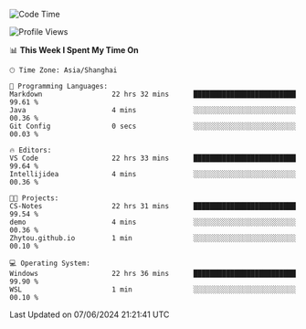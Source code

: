 <!--START_SECTION:waka-->
![Code Time](http://img.shields.io/badge/Code%20Time-1%2C755%20hrs%2044%20mins-blue)

![Profile Views](http://img.shields.io/badge/Profile%20Views-3-blue)

📊 **This Week I Spent My Time On** 

```text
🕑︎ Time Zone: Asia/Shanghai

💬 Programming Languages: 
Markdown                 22 hrs 32 mins      █████████████████████████   99.61 % 
Java                     4 mins              ░░░░░░░░░░░░░░░░░░░░░░░░░   00.36 % 
Git Config               0 secs              ░░░░░░░░░░░░░░░░░░░░░░░░░   00.03 % 

🔥 Editors: 
VS Code                  22 hrs 33 mins      █████████████████████████   99.64 % 
Intellijidea             4 mins              ░░░░░░░░░░░░░░░░░░░░░░░░░   00.36 % 

🐱‍💻 Projects: 
CS-Notes                 22 hrs 31 mins      █████████████████████████   99.54 % 
demo                     4 mins              ░░░░░░░░░░░░░░░░░░░░░░░░░   00.36 % 
Zhytou.github.io         1 min               ░░░░░░░░░░░░░░░░░░░░░░░░░   00.10 % 

💻 Operating System: 
Windows                  22 hrs 36 mins      █████████████████████████   99.90 % 
WSL                      1 min               ░░░░░░░░░░░░░░░░░░░░░░░░░   00.10 % 
```


 Last Updated on 07/06/2024 21:21:41 UTC
<!--END_SECTION:waka-->